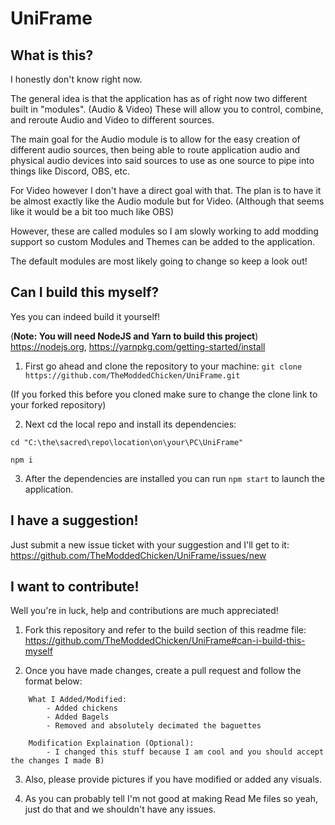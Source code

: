 # UniFrame

## What is this?
I honestly don't know right now.

The general idea is that the application has as of right now two different built in "modules". (Audio & Video)
These will allow you to control, combine, and reroute Audio and Video to different sources.

The main goal for the Audio module is to allow for the easy creation of different audio sources, then being able to route application audio and physical audio devices into said sources to use as one source to pipe into things like Discord, OBS, etc.

For Video however I don't have a direct goal with that.
The plan is to have it be almost exactly like the Audio module but for Video. (Although that seems like it would be a bit too much like OBS)

However, these are called modules so I am slowly working to add modding support so custom Modules and Themes can be added to the application.

The default modules are most likely going to change so keep a look out!

## Can I build this myself?
Yes you can indeed build it yourself!

(**Note: You will need NodeJS and Yarn to build this project**) https://nodejs.org, https://yarnpkg.com/getting-started/install

1. First go ahead and clone the repository to your machine:
`git clone https://github.com/TheModdedChicken/UniFrame.git`

(If you forked this before you cloned make sure to change the clone link to your forked repository)


2. Next cd the local repo and install its dependencies:

`cd "C:\the\sacred\repo\location\on\your\PC\UniFrame"`

`npm i`

3. After the dependencies are installed you can run `npm start` to launch the application.

## I have a suggestion!
Just submit a new issue ticket with your suggestion and I'll get to it:
https://github.com/TheModdedChicken/UniFrame/issues/new

## I want to contribute!
Well you're in luck, help and contributions are much appreciated!

1. Fork this repository and refer to the build section of this readme file: https://github.com/TheModdedChicken/UniFrame#can-i-build-this-myself

2. Once you have made changes, create a pull request and follow the format below:

```
	What I Added/Modified:
		- Added chickens
		- Added Bagels
		- Removed and absolutely decimated the baguettes
		
	Modification Explaination (Optional):
		- I changed this stuff because I am cool and you should accept the changes I made B)
```


3. Also, please provide pictures if you have modified or added any visuals.

4. As you can probably tell I'm not good at making Read Me files so yeah, just do that and we shouldn't have any issues.

